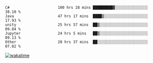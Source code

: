 <!--START_SECTION:waka-->

```text
C#                      100 hrs 28 mins █████████▓░░░░░░░░░░░░░░░   38.10 %
Java                    47 hrs 17 mins  ████▒░░░░░░░░░░░░░░░░░░░░   17.93 %
unity                   25 hrs 57 mins  ██▒░░░░░░░░░░░░░░░░░░░░░░   09.84 %
Jupyter                 24 hrs 5 mins   ██▒░░░░░░░░░░░░░░░░░░░░░░   09.13 %
Other                   20 hrs 37 mins  ██░░░░░░░░░░░░░░░░░░░░░░░   07.82 %
```

<!--END_SECTION:waka-->
[![wakatime](https://wakatime.com/badge/user/6c2f442e-41b4-42e3-bc06-d5d8203ad1da.svg)](https://wakatime.com/@6c2f442e-41b4-42e3-bc06-d5d8203ad1da)
